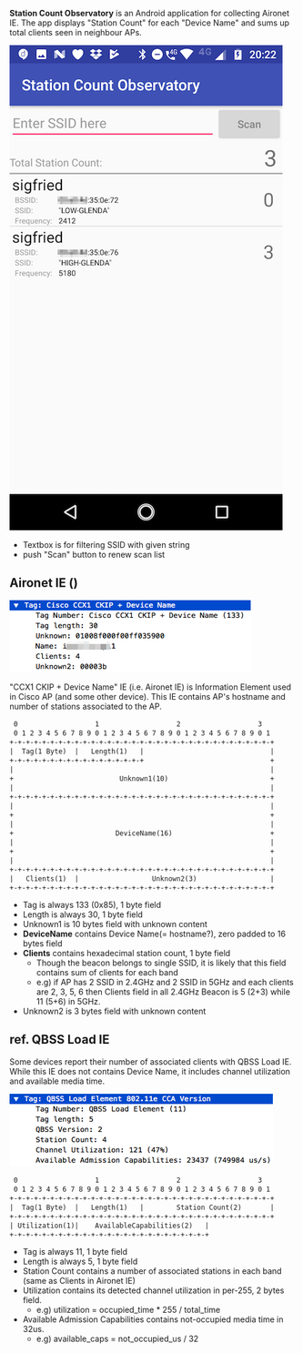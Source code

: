 
**Station Count Observatory** is an Android application for collecting Aironet IE.
The app displays "Station Count" for each "Device Name" and sums up total clients
seen in neighbour APs.

![ScreenShot](doc/sco_screen_shot.png)

- Textbox is for filtering SSID with given string
- push "Scan" button to renew scan list


## Aironet IE ()

![Aironet IE](doc/sco_aironet_ie.png)

"CCX1 CKIP + Device Name" IE (i.e. Aironet IE) is Information Element used in Cisco AP (and some other device).
This IE contains AP's hostname and number of stations associated to the AP.


```
 0                   1                   2                   3
 0 1 2 3 4 5 6 7 8 9 0 1 2 3 4 5 6 7 8 9 0 1 2 3 4 5 6 7 8 9 0 1
+-+-+-+-+-+-+-+-+-+-+-+-+-+-+-+-+-+-+-+-+-+-+-+-+-+-+-+-+-+-+-+-+
|  Tag(1 Byte)  |   Length(1)   |                               |
+-+-+-+-+-+-+-+-+-+-+-+-+-+-+-+-+                               +
|                                                               |
+                          Unknown1(10)                         +
|                                                               |
+-+-+-+-+-+-+-+-+-+-+-+-+-+-+-+-+-+-+-+-+-+-+-+-+-+-+-+-+-+-+-+-+
|                                                               |
+                                                               +
|                                                               |
+                         DeviceName(16)                        +
|                                                               |
+                                                               +
|                                                               |
+-+-+-+-+-+-+-+-+-+-+-+-+-+-+-+-+-+-+-+-+-+-+-+-+-+-+-+-+-+-+-+-+
|   Clients(1)  |                  Unknown2(3)                  |
+-+-+-+-+-+-+-+-+-+-+-+-+-+-+-+-+-+-+-+-+-+-+-+-+-+-+-+-+-+-+-+-+
```

- Tag is always 133 (0x85), 1 byte field
- Length is always 30, 1 byte field
- Unknown1 is 10 bytes field with unknown content
- **DeviceName** contains Device Name(= hostname?), zero padded to 16 bytes field
- **Clients** contains hexadecimal station count, 1 byte field
  - Though the beacon belongs to single SSID, it is likely that this field contains sum of clients for each band
  - e.g) if AP has 2 SSID in 2.4GHz and 2 SSID in 5GHz and each clients are 2, 3, 5, 6 then Clients field in all 2.4GHz Beacon is 5 (2+3) while 11 (5+6) in 5GHz.
- Unknown2 is 3 bytes field with unknown content

## ref. QBSS Load IE

Some devices report their number of associated clients with QBSS Load IE.
While this IE does not contains Device Name, it includes channel utilization and available media time.

![QBSS Load IE](doc/sco_qbssload_ie.png)


```
 0                   1                   2                   3
 0 1 2 3 4 5 6 7 8 9 0 1 2 3 4 5 6 7 8 9 0 1 2 3 4 5 6 7 8 9 0 1
+-+-+-+-+-+-+-+-+-+-+-+-+-+-+-+-+-+-+-+-+-+-+-+-+-+-+-+-+-+-+-+-+
|  Tag(1 Byte)  |   Length(1)   |        Station Count(2)       |
+-+-+-+-+-+-+-+-+-+-+-+-+-+-+-+-+-+-+-+-+-+-+-+-+-+-+-+-+-+-+-+-+
| Utilization(1)|    AvailableCapabilities(2)   |
+-+-+-+-+-+-+-+-+-+-+-+-+-+-+-+-+-+-+-+-+-+-+-+-+
```

- Tag is always 11, 1 byte field
- Length is always 5, 1 byte field
- Station Count contains a number of associated stations in each band (same as Clients in Aironet IE)
- Utilization contains its detected channel utilization in per-255, 2 bytes field.
  - e.g) utilization = occupied_time * 255 / total_time
- Available Admission Capabilities contains not-occupied media time in 32us.
  - e.g) available_caps = not_occupied_us / 32